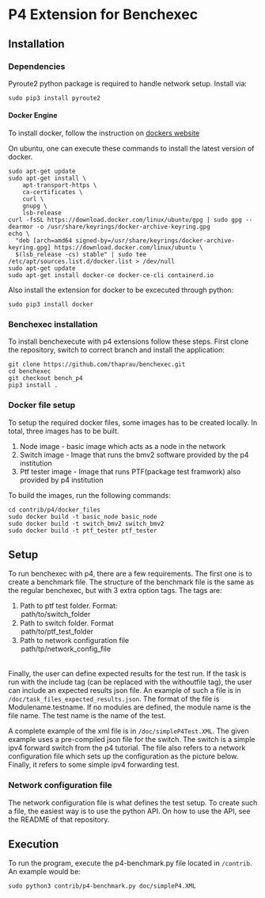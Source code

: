 # P4 Extension for Benchexec

## Installation


### Dependencies

Pyroute2 python package is required to handle network setup. Install via:
```
sudo pip3 install pyroute2
```

#### Docker Engine
To install docker, follow the instruction on [dockers website](https://docs.docker.com/engine/install/)

On ubuntu, one can execute these commands to install the latest version of docker.
```
sudo apt-get update
sudo apt-get install \
    apt-transport-https \
    ca-certificates \
    curl \
    gnupg \
    lsb-release
curl -fsSL https://download.docker.com/linux/ubuntu/gpg | sudo gpg --dearmor -o /usr/share/keyrings/docker-archive-keyring.gpg
echo \
  "deb [arch=amd64 signed-by=/usr/share/keyrings/docker-archive-keyring.gpg] https://download.docker.com/linux/ubuntu \
  $(lsb_release -cs) stable" | sudo tee /etc/apt/sources.list.d/docker.list > /dev/null
sudo apt-get update
sudo apt-get install docker-ce docker-ce-cli containerd.io
```

Also install the extension for docker to be excecuted through python:

```
sudo pip3 install docker
```

### Benchexec installation

To install benchexecute with p4 extensions follow these steps. First clone the repository, switch to correct
branch and install the application:

```
git clone https://github.com/thaprau/benchexec.git
cd benchexec
git checkout bench_p4
pip3 install .
```

### Docker file setup
To setup the required docker files, some images has to be created locally. In total, three images has to be built.
1. Node image - basic image which acts as a node in the network
2. Switch image - Image that runs the bmv2 software provided by the p4 institution
3. Ptf tester image - Image that runs PTF(package test framwork) also provided by p4 institution

To build the images, run the following commands:

```
cd contrib/p4/docker_files
sudo docker build -t basic_node basic_node
sudo docker build -t switch_bmv2 switch_bmv2
sudo docker build -t ptf_tester ptf_tester
```

## Setup

To run benchexec with p4, there are a few requirements. The first one is to create a benchmark file. The structure of the benchmark file is the same as the regular benchexec, but with 3 extra option tags. The tags are:


1.	Path to ptf test folder. Format: <option name="switch_folder">path/to/switch_folder</option>
2.	Path to switch folder. Format <option name="ptf_test_folder">path/to/ptf_test_folder</option>
3.	Path to network configuration file <option name="network_config">path/tp/network_config_file<option/>

Finally, the user can define expected results for the test run. If the task is run with the include tag (can be replaced with the withoutfile tag), the user can include an expected results json file. An example of such a file is in `/doc/task_files_expected_results.json`. The format of the file is Modulename.testname. If no modules are defined, the module name is the file name. The test name is the name of the test.

A complete example of the xml file is in `/doc/simpleP4Test.XML`. The given example uses a pre-compiled json file for the switch. The switch is a simple ipv4 forward switch from the p4 tutorial. The file also refers to a network configuration file which sets up the configuration as the picture below. Finally, it refers to some simple ipv4 forwarding test.


### Network configuration file

The network configuration file is what defines the test setup. To create such a file, the easiest way is to use the python API. On how to use the API, see the README of that repository.

## Execution

To run the program, execute the p4-benchmark.py file located in `/contrib`. An example would be:

```
sudo python3 contrib/p4-benchmark.py doc/simpleP4.XML
```

